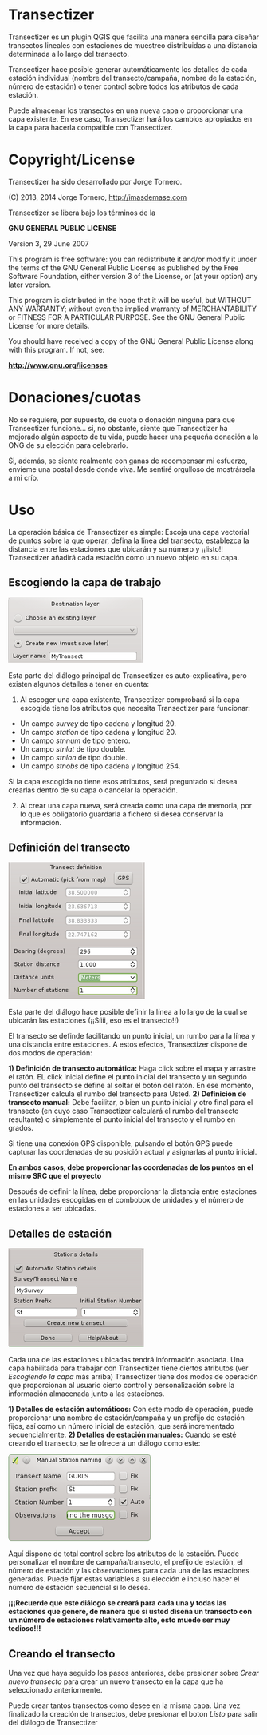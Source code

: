 Transectizer
============

Transectizer es un plugin QGIS que facilita una manera sencilla para diseñar transectos lineales con estaciones de muestreo distribuidas a una distancia determinada a lo largo del transecto.

Transectizer hace posible generar automáticamente los detalles de cada estación individual (nombre del transecto/campaña, nombre de la estación, número de estación) o tener control sobre todos los atributos de cada estación.

Puede almacenar los transectos en una nueva capa o proporcionar una capa existente. En ese caso, Transectizer  hará los cambios apropiados en la capa para hacerla compatible con Transectizer.

Copyright/License
=================

Transectizer ha sido desarrollado por Jorge Tornero.

(C) 2013, 2014 Jorge Tornero, http://imasdemase.com

Transectizer se libera bajo los términos de la 

**GNU GENERAL PUBLIC LICENSE**

Version 3, 29 June 2007


This program is free software: you can redistribute it and/or modify it under the terms of the GNU General Public License as published by the Free Software Foundation, either version 3 of the License, or (at your option) any later version.

This program is distributed in the hope that it will be useful, but WITHOUT ANY WARRANTY; without even the implied warranty of MERCHANTABILITY or FITNESS FOR A PARTICULAR PURPOSE. See the GNU General Public License for more details.

You should have received a copy of the GNU General Public License along with this program. If not, see:

**http://www.gnu.org/licenses**

Donaciones/cuotas
=================

No se requiere, por supuesto, de cuota o donación ninguna para que Transectizer funcione... si, no obstante, siente que Transectizer ha mejorado algún aspecto de tu vida, puede hacer una pequeña donación a la ONG de su elección para celebrarlo.

Si, además, se siente realmente con ganas de recompensar mi esfuerzo, envíeme una postal desde donde viva. Me sentiré orgulloso de mostrársela a mi crío.


Uso
===

La operación básica de Transectizer es simple: Escoja una capa vectorial de puntos sobre la que operar, defina la línea del transecto, establezca la distancia entre las estaciones que ubicarán y su número y ¡¡listo!! Transectizer añadirá cada estación como un nuevo objeto en su capa.

Escogiendo la capa de trabajo
-----------------------------

![Alt text](./choosing_layer.png "Escogiendo una capa de trabajo en Transectizer")

Esta parte del diálogo principal de Transectizer es auto-explicativa, pero existen algunos detalles a tener en cuenta:

1) Al escoger una capa existente, Transectizer comprobará si la capa escogida tiene los atributos que necesita Transectizer para funcionar:


- Un campo *survey* de tipo cadena y longitud 20.
- Un campo *station* de tipo cadena y longitud 20.
- Un campo *stnnum* de tipo entero.
- Un campo *stnlat* de tipo double.
- Un campo *stnlon* de tipo double. 
- Un campo *stnobs* de tipo cadena y longitud 254.

Si la capa escogida no tiene esos atributos, será preguntado si desea crearlas dentro de su capa o cancelar la operación.

2) Al crear una capa nueva, será creada como una capa de memoria, por lo que es obligatorio guardarla a fichero si desea conservar la información.

Definición del transecto
------------------------

![Alt text](./transect_definition.png "Definición del transecto en Transectizer")

Esta parte del diálogo hace posible definir la línea a lo largo de la cual se ubicarán las estaciones (¡¡Síiii, eso es el transecto!!)

El transecto se definde facilitando un punto inicial, un rumbo para la línea y una distancia entre estaciones. A estos efectos, Transectizer dispone de dos modos de operación:

**1) Definición de transecto automática:** Haga click sobre el mapa y arrastre el ratón. EL click inicial define el punto inicial del transecto y un segundo punto del transecto se define al soltar el botón del ratón. En ese momento, Transectizer calcula el rumbo del transecto para Usted.
**2) Definición de transecto manual:** Debe facilitar, o bien un punto inicial y otro final para el transecto (en cuyo caso Transectizer calculará el rumbo del transecto resultante) o simplemente el punto inicial del transecto y el rumbo en grados.

Si tiene una conexión GPS disponible, pulsando el botón GPS puede capturar las coordenadas de su posición actual y asignarlas al punto inicial.

**En ambos casos, debe proporcionar las coordenadas de los puntos en el mismo SRC que el proyecto**

Después de definir la línea, debe proporcionar la distancia entre estaciones en las unidades escogidas en el combobox de unidades y el número de estaciones a ser ubicadas.

Detalles de estación
--------------------
![Alt text](./station_details.png "Detalles de estación en Transectizer")

Cada una de las estaciones ubicadas tendrá información asociada. Una capa habilitada para trabajar con Transectizer tiene ciertos atributos (ver *Escogiendo la capa* más arriba) Transectizer tiene dos modos de operación que proporcionan al usuario cierto control y personalización sobre la información almacenada junto a las estaciones.

**1) Detalles de estación automáticos:** Con este modo de operación, puede proporcionar una nombre de estación/campaña y un prefijo de estación fijos, así como un número inicial de estación, que será incrementado secuencialmente.
**2) Detalles de estación manuales:** Cuando se esté creando el transecto, se le ofrecerá un diálogo como este:

![Alt text](./manual_naming.png "Detalles de estación manuales en Transectizer")

Aquí dispone de total control sobre los atributos de la estación. Puede personalizar el nombre de campaña/transecto, el prefijo de estación, el número de estación y las observaciones para cada una de las estaciones generadas. Puede fijar estas variables a su elección e incluso hacer el número de estación secuencial si lo desea.

**¡¡¡Recuerde que este diálogo se creará para cada una y todas las estaciones que genere, de manera que si usted diseña un transecto con un número de estaciones relativamente alto, esto muede ser muy tedioso!!!**

Creando el transecto
--------------------

Una vez que haya seguido los pasos anteriores, debe presionar sobre *Crear nuevo transecto* para crear un nuevo transecto en la capa que ha seleccionado anteriormente.

Puede crear tantos transectos como desee en la misma capa. Una vez finalizado la creación de transectos, debe presionar el boton *Listo* para salir del diálogo de Transectizer


